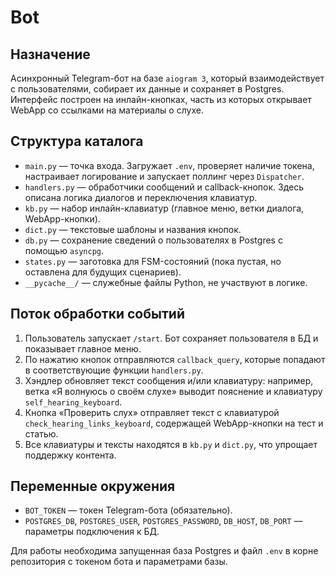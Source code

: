 # Bot

## Назначение
Асинхронный Telegram-бот на базе `aiogram 3`, который взаимодействует с пользователями, собирает их данные и сохраняет в Postgres. Интерфейс построен на инлайн-кнопках, часть из которых открывает WebApp со ссылками на материалы о слухе.

## Структура каталога
- `main.py` — точка входа. Загружает `.env`, проверяет наличие токена, настраивает логирование и запускает поллинг через `Dispatcher`.
- `handlers.py` — обработчики сообщений и callback-кнопок. Здесь описана логика диалогов и переключения клавиатур.
- `kb.py` — набор инлайн-клавиатур (главное меню, ветки диалога, WebApp-кнопки).
- `dict.py` — текстовые шаблоны и названия кнопок.
- `db.py` — сохранение сведений о пользователях в Postgres с помощью `asyncpg`.
- `states.py` — заготовка для FSM-состояний (пока пустая, но оставлена для будущих сценариев).
- `__pycache__/` — служебные файлы Python, не участвуют в логике.

## Поток обработки событий
1. Пользователь запускает `/start`. Бот сохраняет пользователя в БД и показывает главное меню.
2. По нажатию кнопок отправляются `callback_query`, которые попадают в соответствующие функции `handlers.py`.
3. Хэндлер обновляет текст сообщения и/или клавиатуру: например, ветка «Я волнуюсь о своём слухе» выводит пояснение и клавиатуру `self_hearing_keyboard`.
4. Кнопка «Проверить слух» отправляет текст с клавиатурой `check_hearing_links_keyboard`, содержащей WebApp-кнопки на тест и статью.
5. Все клавиатуры и тексты находятся в `kb.py` и `dict.py`, что упрощает поддержку контента.

## Переменные окружения
- `BOT_TOKEN` — токен Telegram-бота (обязательно).
- `POSTGRES_DB`, `POSTGRES_USER`, `POSTGRES_PASSWORD`, `DB_HOST`, `DB_PORT` — параметры подключения к БД.

Для работы необходима запущенная база Postgres и файл `.env` в корне репозитория с токеном бота и параметрами базы.

